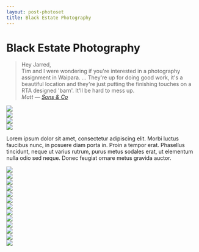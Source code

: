```yaml
---
layout: post-photoset
title: Black Estate Photography
---
```


# Black Estate Photography

> Hey Jarred,  
> Tim and I were wondering if you're interested in a photography assignment in Waipara. ... They're up for doing good work, it's a beautiful location and they're just putting the finishing touches on a RTA designed 'barn'. It'll be hard to mess up.  
> _Matt — [Sons & Co](http://www.sons.co.nz)_

<div class="image big">
	<img src="/images/black-estate/IMG_8744.jpg" />
</div>

<div class="image">
	<img src="/images/black-estate/IMG_8775.jpg" />
</div>

<div class="image">
	<img src="/images/black-estate/IMG_8813.jpg" />
</div>

<div class="image big">
	<img src="/images/black-estate/IMG_9178.jpg" />
</div>

Lorem ipsum dolor sit amet, consectetur adipiscing elit. Morbi luctus faucibus nunc, in posuere diam porta in. Proin a tempor erat. Phasellus tincidunt, neque ut varius rutrum, purus metus sodales erat, ut elementum nulla odio sed neque. Donec feugiat ornare metus gravida auctor.

<div class="image">
	<img src="/images/black-estate/IMG_8937.jpg" />
</div>

<div class="image">
	<img src="/images/black-estate/IMG_8824.jpg" />
</div>

<div class="image">
	<img src="/images/black-estate/IMG_8982.jpg" />
</div>

<div class="image">
	<img src="/images/black-estate/IMG_9158.jpg" />
</div>

<div class="image">
	<img src="/images/black-estate/IMG_9165.jpg" />
</div>

<div class="image big">
	<img src="/images/black-estate/IMG_9241.jpg" />
</div>

<div class="image">
	<img src="/images/black-estate/IMG_9293.jpg" />
</div>

<div class="image">
	<img src="/images/black-estate/IMG_9322.jpg" />
</div>

<div class="image">
	<img src="/images/black-estate/IMG_9384.jpg" />
</div>

<div class="image">
	<img src="/images/black-estate/IMG_9394.jpg" />
</div>

<div class="image big">
	<img src="/images/black-estate/IMG_9533.jpg" />
</div>

<div class="image">
	<img src="/images/black-estate/IMG_9598.jpg" />
</div>

<div class="image">
	<img src="/images/black-estate/IMG_9659.jpg" />
</div>







[^1]: Matt from Sons & co
[^2]: Matt from Sons & co